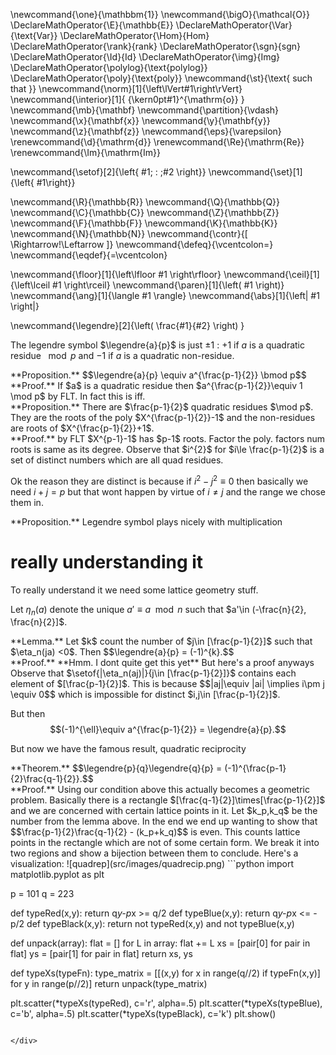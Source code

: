 \newcommand{\one}{\mathbbm{1}}
\newcommand{\bigO}{\mathcal{O}}
\DeclareMathOperator{\E}{\mathbb{E}}
\DeclareMathOperator{\Var}{\text{Var}}
\DeclareMathOperator{\Hom}{Hom}
\DeclareMathOperator{\rank}{rank}
\DeclareMathOperator{\sgn}{sgn}
\DeclareMathOperator{\Id}{Id}
\DeclareMathOperator{\img}{Img}
\DeclareMathOperator{\polylog}{\text{polylog}}
\DeclareMathOperator{\poly}{\text{poly}}
\newcommand{\st}{\text{ such that }}
\newcommand{\norm}[1]{\left\lVert#1\right\rVert}
\newcommand{\interior}[1]{ {\kern0pt#1}^{\mathrm{o}} }
\newcommand{\mb}{\mathbf}
\newcommand{\partition}{\vdash}
\newcommand{\x}{\mathbf{x}}
\newcommand{\y}{\mathbf{y}}
\newcommand{\z}{\mathbf{z}}
\newcommand{\eps}{\varepsilon}
\renewcommand{\d}{\mathrm{d}}
\renewcommand{\Re}{\mathrm{Re}}
\renewcommand{\Im}{\mathrm{Im}}

\newcommand{\setof}[2]{\left\{ #1\; : \;#2 \right\}}
\newcommand{\set}[1]{\left\{ #1\right\}}

\newcommand{\R}{\mathbb{R}}
\newcommand{\Q}{\mathbb{Q}}
\newcommand{\C}{\mathbb{C}}
\newcommand{\Z}{\mathbb{Z}}
\newcommand{\F}{\mathbb{F}}
\newcommand{\K}{\mathbb{K}}
\newcommand{\N}{\mathbb{N}}
\newcommand{\contr}{\[ \Rightarrow\!\Leftarrow \]}
\newcommand{\defeq}{\vcentcolon=}
\newcommand{\eqdef}{=\vcentcolon}

\newcommand{\floor}[1]{\left\lfloor #1 \right\rfloor}
\newcommand{\ceil}[1]{\left\lceil #1 \right\rceil}
\newcommand{\paren}[1]{\left( #1 \right)}
\newcommand{\ang}[1]{\langle #1 \rangle}
\newcommand{\abs}[1]{\left| #1 \right|}

\newcommand{\legendre}[2]{\left( \frac{#1}{#2} \right) }

The legendre symbol $\legendre{a}{p}$ is just $\pm 1$ : $+1$ if
$a$ is a quadratic residue $\mod p$ and $-1$ if $a$ is a quadratic non-residue.

<div class="prop envbox">**Proposition.**
$$\legendre{a}{p} \equiv a^{\frac{p-1}{2}} \bmod p$$
</div>
<div class="pf envbox">**Proof.**
If $a$ is a quadratic residue then $a^{\frac{p-1}{2}}\equiv 1 \mod p$ by FLT.
In fact this is iff.
</div>

<div class="prop envbox">**Proposition.**
There are $\frac{p-1}{2}$ quadratic residues $\mod p$. 
They are the roots of the poly $X^{\frac{p-1}{2}}-1$ 
and the non-residues are roots of $X^{\frac{p-1}{2}}+1$.
</div>
<div class="pf envbox">**Proof.**
by FLT $X^{p-1}-1$ has  $p-1$ roots. Factor the poly. factors num
roots is same as its degree. 
Observe that  $i^{2}$  for $i\le \frac{p-1}{2}$ is a set of
distinct numbers which are all quad residues.

Ok the reason they are distinct is because if  $i^{2}-j^{2}
\equiv 0$ then basically we need $i+j =p$ but that wont happen by
virtue of  $i\neq j$ and the range we chose them in.
</div>

<div class="prop envbox">**Proposition.**
Legendre symbol plays nicely with multiplication
</div>

# really understanding it

To really understand it we need some lattice geometry stuff.

Let $\eta_n(a)$ denote the unique  $a'\equiv a \mod n$ such that
 $a'\in (-\frac{n}{2}, \frac{n}{2}]$.
<div class="lem envbox">**Lemma.**
Let $k$ count the number of $j\in [\frac{p-1}{2}]$ such that
$\eta_n(ja) <0$. Then 
$$\legendre{a}{p} = (-1)^{k}.$$
</div>
<div class="pf envbox">**Proof.**
**Hmm. I dont quite get this yet** But here's a proof anyways
Observe that $\setof{|\eta_n(aj)|}{j\in [\frac{p-1}{2}]}$
contains each element of $[\frac{p-1}{2}]$. This is because
$$|aj|\equiv |ai| \implies i\pm j \equiv 0$$
which is impossible for distinct $i,j\in [\frac{p-1}{2}]$.

But then $$(-1)^{\ell}\equiv a^{\frac{p-1}{2}} =
\legendre{a}{p}.$$
</div>

But now we have the famous result, quadratic reciprocity
<div class="thm envbox">**Theorem.**
$$\legendre{p}{q}\legendre{q}{p} = (-1)^{\frac{p-1}{2}\frac{q-1}{2}}.$$
</div>
<div class="pf envbox">**Proof.**
Using our condition above this actually becomes a geometric
problem.
Basically there is a rectangle
$[\frac{q-1}{2}]\times[\frac{p-1}{2}]$ and we are concerned with
certain lattice points in it.
Let $k_p,k_q$ be the number from the lemma above.
In the end we end up wanting to show that 
$$\frac{p-1}{2}\frac{q-1}{2} - (k_p+k_q)$$ is even. 
This counts lattice points in the rectangle which are not of some
certain form. We break it into two regions and show a bijection
between them to conclude.
Here's a visualization:
![quadrep](src/images/quadrecip.png)
```python
import matplotlib.pyplot  as plt

p = 101
q = 223

def typeRed(x,y):
    return q*y-p*x >= q/2
def typeBlue(x,y):
    return q*y-p*x <= -p/2
def typeBlack(x,y):
    return not typeRed(x,y) and not typeBlue(x,y)

def unpack(array):
    flat = []
    for L in array:
        flat += L
    xs = [pair[0] for pair in flat]
    ys = [pair[1] for pair in flat]
    return xs, ys

def typeXs(typeFn):
    type_matrix = [[(x,y) for x in range(q//2) if typeFn(x,y)] for y in range(p//2)]
    return unpack(type_matrix)

plt.scatter(*typeXs(typeRed), c='r', alpha=.5)
plt.scatter(*typeXs(typeBlue), c='b', alpha=.5)
plt.scatter(*typeXs(typeBlack), c='k')
plt.show()
```

</div>


